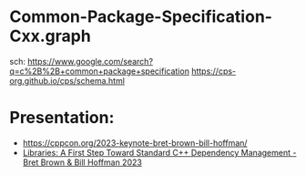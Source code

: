 # Common-Package-Specification-Cxx.graph
sch: https://www.google.com/search?q=c%2B%2B+common+package+specification https://cps-org.github.io/cps/schema.html

# Presentation:
- https://cppcon.org/2023-keynote-bret-brown-bill-hoffman/
- [Libraries: A First Step Toward Standard C++ Dependency Management - Bret Brown & Bill Hoffman 2023](https://youtu.be/IwuBZpLUq8Q)
